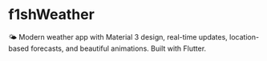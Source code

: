 # f1shWeather
🌤️ Modern weather app with Material 3 design, real-time updates, location-based forecasts, and beautiful animations. Built with Flutter.
